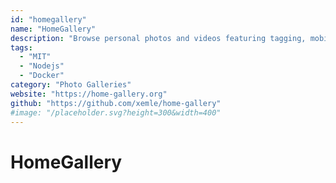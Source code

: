 ```yaml
---
id: "homegallery"
name: "HomeGallery"
description: "Browse personal photos and videos featuring tagging, mobile-friendly, and AI powered image discovery."
tags:
  - "MIT"
  - "Nodejs"
  - "Docker"
category: "Photo Galleries"
website: "https://home-gallery.org"
github: "https://github.com/xemle/home-gallery"
#image: "/placeholder.svg?height=300&width=400"
---
```


# HomeGallery
